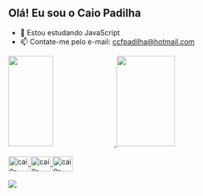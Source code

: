 ## Olá! Eu sou o Caio Padilha

- 🌱 Estou estudando JavaScript
- 📫 Contate-me pelo e-mail: ccfpadilha@hotmail.com

<div>
  <a href="https://github.com/ccesarfp">
  <img height="180em" width="42%" src="https://github-readme-stats.vercel.app/api?username=ccesarfp&show_icons=true&theme=material-palenight&include_all_commits=true&count_private=true"/>
  <img height="180em" width="48%" src="https://github-readme-stats.vercel.app/api/top-langs/?username=ccesarfp&layout=compact&langs_count=7&theme=material-palenight"/>
</div>

<div style="display: inline_block"><br>
  <img align="center" alt="caio-HTML" height="30" width="40" src="https://cdn.jsdelivr.net/gh/devicons/devicon/icons/html5/html5-original.svg">
  <img align="center" alt=caio-CSS" height="30" width="40" src="https://cdn.jsdelivr.net/gh/devicons/devicon/icons/css3/css3-original.svg">
  <img align="center" alt="caio-Python" height="30" width="40" src="https://cdn.jsdelivr.net/gh/devicons/devicon/icons/python/python-original.svg">
</div>

<div> 
  <br>
  <a href="https://www.linkedin.com/in/caio-padilha-ba8536210/" target="_blank"><img src="https://img.shields.io/badge/LinkedIn-0077B5?style=for-the-badge&logo=linkedin&logoColor=white" target="_blank"></a> 
</div>
